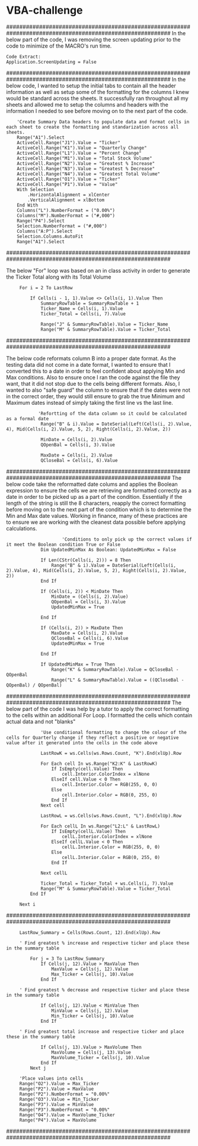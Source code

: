 # VBA-challenge

##########################################################################################################
In the below part of the code, I was removing the screen updating prior to the code to minimize of the MACRO's run time. 

    Code Extract:
    Application.ScreenUpdating = False

##########################################################################################################
In the below code, I wanted to setup the initial tabs to contain all the header information as well as setup some of the formatting for the columns I knew would be standard across 
the sheets.  It successfully ran throughout all my sheets and allowed me to setup the columns and headers with the information I needed to see before moving on to the next part of the code.
        
        'Create Summary Data headers to populate data and format cells in each sheet to create the formatting and standarization across all sheets.
        Range("A1").Select
        ActiveCell.Range("J1").Value = "Ticker"
        ActiveCell.Range("K1").Value = "Quarterly Change"
        ActiveCell.Range("L1").Value = "Percent Change"
        ActiveCell.Range("M1").Value = "Total Stock Volume"
        ActiveCell.Range("N2").Value = "Greatest % Increase"
        ActiveCell.Range("N3").Value = "Greatest % Decrease"
        ActiveCell.Range("N4").Value = "Greatest Total Volume"
        ActiveCell.Range("O1").Value = "Ticker"
        ActiveCell.Range("P1").Value = "Value"
        With Selection
            .HorizontalAlignment = xlCenter
            .VerticalAlignment = xlBottom
        End With
        Columns("L").NumberFormat = ("0.00%")
        Columns("M").NumberFormat = ("#,000")
        Range("P4").Select
        Selection.NumberFormat = ("#,000")
        Columns("A:P").Select
        Selection.Columns.AutoFit
        Range("A1").Select

##########################################################################################################

The below "For" loop was based on an in class activity in order to generate the Ticker Total along with its Total Volume

         For i = 2 To LastRow

             If Cells(i - 1, 1).Value <> Cells(i, 1).Value Then
                 SummaryRowTable = SummaryRowTable + 1
                 Ticker_Name = Cells(i, 1).Value
                 Ticker_Total = Cells(i, 7).Value
                 
                 Range("J" & SummaryRowTable).Value = Ticker_Name
                 Range("M" & SummaryRowTable).Value = Ticker_Total
##########################################################################################################

The below code reformats column B into a proper date format.  As the testing data did not come in a date format, I wanted to ensure that I converted this to a date in order to feel confident about applying Min and Max conditions.  Also to ensure once I ran the code against the file they want, that it did not stop due to the cells being different formats. Also, I wanted to also "safe guard" the column to ensure that if the dates were not in the correct order, they would still ensure to grab the true Minimum and Maximum dates instead of simply taking the first line vs the last line. 

                'Refortting of the data column so it could be calculated as a formal date
                 Range("B" & i).Value = DateSerial(Left(Cells(i, 2).Value, 4), Mid(Cells(i, 2).Value, 5, 2), Right(Cells(i, 2).Value, 2))
                 
                 MinDate = Cells(i, 2).Value
                 QOpenBal = Cells(i, 3).Value
          
                 MaxDate = Cells(i, 2).Value
                 QCloseBal = Cells(i, 6).Value
                 
##########################################################################################################
The below code take the reformatted date colums and applies the Boolean expression to ensure the cells we are retrieving are formatted correctly as a date in order to be picked up as a part of the condition. Essentially if the length of the string is still the 8 characters, reapply the correct formatting before moving on to the next part of the condition which is to determine the Min and Max date values. Working in finance, many of these practices are to ensure we are working with the cleanest data possible before applying calculations. 

                         'Conditions to only pick up the correct values if it meet the Boolean condition True or False
                 Dim UpdatedMinMax As Boolean: UpdatedMinMax = False
                 
                 If Len(CStr(Cells(i, 2))) = 8 Then
                     Range("B" & i).Value = DateSerial(Left(Cells(i, 2).Value, 4), Mid(Cells(i, 2).Value, 5, 2), Right(Cells(i, 2).Value, 2))
                 End If
                 
                 If (Cells(i, 2)) < MinDate Then
                     MinDate = (Cells(i, 2).Value)
                     QOpenBal = Cells(i, 3).Value
                     UpdatedMinMax = True
     
                 End If
     
                 If (Cells(i, 2)) > MaxDate Then
                     MaxDate = Cells(i, 2).Value
                     QCloseBal = Cells(i, 6).Value
                     UpdatedMinMax = True
     
                 End If
     
                 If UpdatedMinMax = True Then
                     Range("K" & SummaryRowTable).Value = QCloseBal - QOpenBal
                     Range("L" & SummaryRowTable).Value = ((QCloseBal - QOpenBal) / QOpenBal)

##########################################################################################################
The below part of the code I was help by a tutor to apply the correct formatting to the cells within an additional For Loop.  I formatted the cells which contain actual data and not "blanks" 

                 'Use conditional formatting to change the colour of the cells for Quarterly change if they reflect a positive or negative value after it generated into the cells in the code above
         
                 LastRowK = ws.Cells(ws.Rows.Count, "K").End(xlUp).Row
                 
                 For Each cell In ws.Range("K2:K" & LastRowK)
                     If IsEmpty(cell.Value) Then
                         cell.Interior.ColorIndex = xlNone
                     ElseIf cell.Value < 0 Then
                         cell.Interior.Color = RGB(255, 0, 0)
                     Else
                         cell.Interior.Color = RGB(0, 255, 0)
                     End If
                 Next cell
                 
                 LastRowL = ws.Cells(ws.Rows.Count, "L").End(xlUp).Row
                 
                 For Each cellL In ws.Range("L2:L" & LastRowL)
                     If IsEmpty(cellL.Value) Then
                         cellL.Interior.ColorIndex = xlNone
                     ElseIf cellL.Value < 0 Then
                         cellL.Interior.Color = RGB(255, 0, 0)
                     Else
                         cellL.Interior.Color = RGB(0, 255, 0)
                     End If
                 
                 Next cellL
                                  
                 Ticker_Total = Ticker_Total + ws.Cells(i, 7).Value
                 Range("M" & SummaryRowTable).Value = Ticker_Total
             End If
     
         Next i

##########################################################################################################


         LastRow_Summary = Cells(Rows.Count, 12).End(xlUp).Row
     
         ' Find greatest % increase and respective ticker and place these in the summary table
     
             For j = 3 To LastRow_Summary
                 If Cells(j, 12).Value > MaxValue Then
                     MaxValue = Cells(j, 12).Value
                     Max_Ticker = Cells(j, 10).Value
                 End If
   
         ' Find greatest % decrease and respective ticker and place these in the summary table

                 If Cells(j, 12).Value < MinValue Then
                     MinValue = Cells(j, 12).Value
                     Min_Ticker = Cells(j, 10).Value
                 End If
        
         ' Find greatest total increase and respective ticker and place these in the summary table

                 If Cells(j, 13).Value > MaxVolume Then
                     MaxVolume = Cells(j, 13).Value
                     MaxVolume_Ticker = Cells(j, 10).Value
                 End If
             Next j
         
         'Place values into cells
         Range("O2").Value = Max_Ticker
         Range("P2").Value = MaxValue
         Range("P2").NumberFormat = "0.00%"
         Range("O3").Value = Min_Ticker
         Range("P3").Value = MinValue
         Range("P3").NumberFormat = "0.00%"
         Range("O4").Value = MaxVolume_Ticker
         Range("P4").Value = MaxVolume

##########################################################################################################


